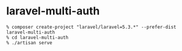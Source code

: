 # laravel-multi-auth

    % composer create-project "laravel/laravel=5.3.*" --prefer-dist laravel-multi-auth
    % cd laravel-multi-auth
    % ./artisan serve
